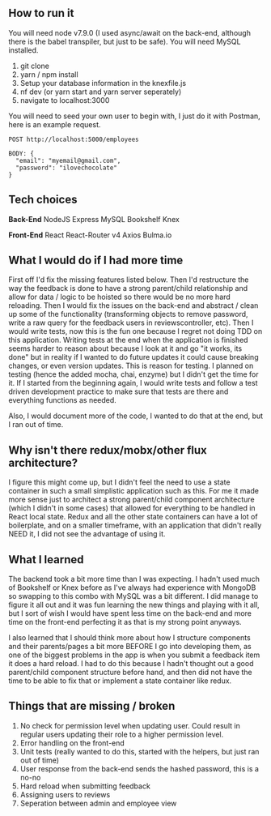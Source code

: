 ## How to run it

You will need node v7.9.0 (I used async/await on the back-end, although there is the babel transpiler, but just to be safe).
You will need MySQL installed.

1. git clone
2. yarn / npm install
4. Setup your database information in the knexfile.js
5. nf dev (or yarn start and yarn server seperately)
6. navigate to localhost:3000

You will need to seed your own user to begin with, I just do it with Postman, here is an example request.

```
POST http://localhost:5000/employees

BODY: {
  "email": "myemail@gmail.com",
  "password": "ilovechocolate"
}
```

## Tech choices

**Back-End**
NodeJS
Express
MySQL
Bookshelf
Knex

**Front-End**
React
React-Router v4
Axios
Bulma.io

## What I would do if I had more time

First off I'd fix the missing features listed below. Then I'd restructure the way the feedback is done to have a strong parent/child relationship and allow for data / logic to be hoisted so there would be no more hard reloading. Then I would fix the issues on the back-end and abstract / clean up some of the functionality (transforming objects to remove password, write a raw query for the feedback users in reviewscontroller, etc). Then I would write tests, now this is the fun one because I regret not doing TDD on this application. Writing tests at the end when the application is finished seems harder to reason about because I look at it and go "it works, its done" but in reality if I wanted to do future updates it could cause breaking changes, or even version updates. This is reason for testing. I planned on testing (hence the added mocha, chai, enzyme) but I didn't get the time for it. If I started from the beginning again, I would write tests and follow a test driven development practice to make sure that tests are there and everything functions as needed.

Also, I would document more of the code, I wanted to do that at the end, but I ran out of time.

## Why isn't there redux/mobx/other flux architecture?

I figure this might come up, but I didn't feel the need to use a state container in such a small simplistic application such as this. For me it made more sense just to architect a strong parent/child component architecture (which I didn't in some cases) that allowed for everything to be handled in React local state. Redux and all the other state containers can have a lot of boilerplate, and on a smaller timeframe, with an application that didn't really NEED it, I did not see the advantage of using it.

## What I learned

The backend took a bit more time than I was expecting. I hadn't used much of Bookshelf or Knex before as I've always had experience with MongoDB so swapping to this combo with MySQL was a bit different. I did manage to figure it all out and it was fun learning the new things and playing with it all, but I sort of wish I would have spent less time on the back-end and more time on the front-end perfecting it as that is my strong point anyways.

I also learned that I should think more about how I structure components and their parents/pages a bit more BEFORE I go into developing them, as one of the biggest problems in the app is when you submit a feedback item it does a hard reload. I had to do this because I hadn't thought out a good parent/child component structure before hand, and then did not have the time to be able to fix that or implement a state container like redux.

## Things that are missing / broken

1. No check for permission level when updating user. Could result in regular users updating their role to a higher permission level.
2. Error handling on the front-end
3. Unit tests (really wanted to do this, started with the helpers, but just ran out of time)
4. User response from the back-end sends the hashed password, this is a no-no
5. Hard reload when submitting feedback
6. Assigning users to reviews
7. Seperation between admin and employee view